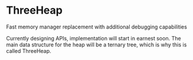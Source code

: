 # ThreeHeap
Fast memory manager replacement with additional debugging capabilities

Currently designing APIs, implementation will start in earnest soon.
The main data structure for the heap will be a ternary tree, which is
why this is called ThreeHeap.

